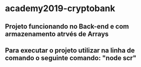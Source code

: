 # academy2019-cryptobank
## Projeto funcionando no Back-end e com armazenamento atrvés de Arrays
## Para executar o projeto utilizar na linha de comando o seguinte comando: "node scr"
